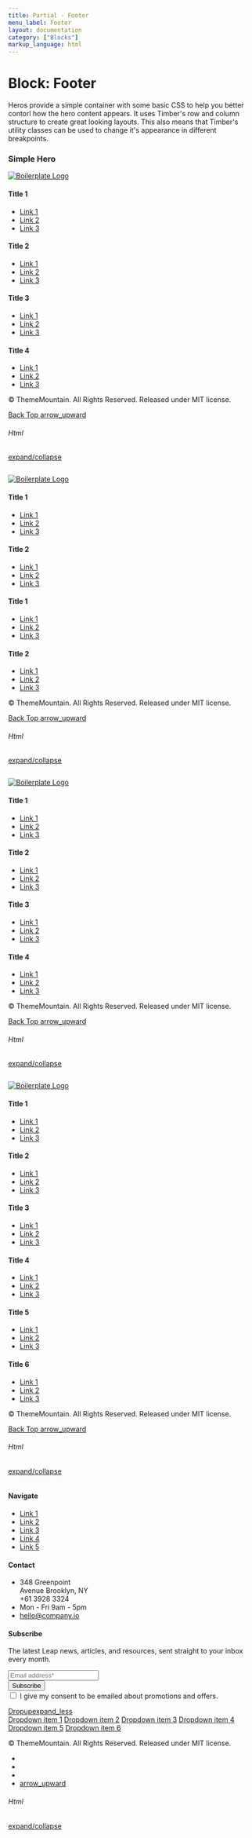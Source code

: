 ```yaml
---
title: Partial - Footer
menu_label: Footer
layout: documentation
category: ["Blocks"]
markup_language: html
---
```


<div class="section-block">
  <div class="row pt-40 pt-md-40">
    <div class="col w-9/12 w-md-full order-2 content-inner">
      <h1 class="font-light">Block: Footer</h1>
      <p class="mb-10">Heros provide a simple container with some basic CSS to help you better contorl how the hero content appears. It uses Timber's row and column structure to create great looking layouts. This also means that Timber's utility classes can be used to change it's appearance in different breakpoints.</p>
      <h3 class="font-light mt-80">Simple Hero</h3>
      <!-- Footer Logo Left -->
      <footer class="footer mt-80 footer-light">
        <div class="footer-top">
          <div class="row">
            <div class="col w-3/12 w-md-full">
              <div class="footer-block">
                <div class="footer-logo">
                  <a href="index.html"><img src="../images/logo-dark.png" alt="Boilerplate Logo"></a>
                </div>
              </div>
            </div>
            <div class="col w-9/12 w-md-full">
              <div class="row">
                <div class="col w-3/12 w-md-6/12">
                  <div class="footer-block">
                    <h4 class="footer-title mb-30">Title 1</h4>
                    <ul>
                      <li><a href="#">Link 1</a></li>
                      <li><a href="#">Link 2</a></li>
                      <li><a href="#">Link 3</a></li>
                    </ul>
                  </div>
                </div>
                <div class="col w-3/12 w-md-6/12">
                  <div class="footer-block">
                    <h4 class="footer-title mb-30">Title 2</h4>
                    <ul>
                      <li><a href="#">Link 1</a></li>
                      <li><a href="#">Link 2</a></li>
                      <li><a href="#">Link 3</a></li>
                    </ul>
                  </div>
                </div>
                <div class="col w-3/12 w-md-6/12">
                  <div class="footer-block">
                    <h4 class="footer-title mb-30">Title 3</h4>
                    <ul>
                      <li><a href="#">Link 1</a></li>
                      <li><a href="#">Link 2</a></li>
                      <li><a href="#">Link 3</a></li>
                    </ul>
                  </div>
                </div>
                <div class="col w-3/12 w-md-6/12">
                  <div class="footer-block">
                    <h4 class="footer-title mb-30">Title 4</h4>
                    <ul>
                      <li><a href="#">Link 1</a></li>
                      <li><a href="#">Link 2</a></li>
                      <li><a href="#">Link 3</a></li>
                    </ul>
                  </div>
                </div>
              </div>
            </div>
          </div>
        </div>
        <div class="footer-bottom">
          <div class="row">
            <div class="col w-full">
              <div class="footer-bottom-inner flex justify-between">
                <p class="copyright color-grey-dark">© ThemeMountain. All Rights Reserved. Released under MIT license.</p>
                <p><a href="#" class="scroll-to color-white color-hover-grey-light align-middle" data-scroll-type="window-scroll-to" data-scroll-y="0">Back Top <span class="icon-material size-sm m-0">arrow_upward</span></a></p>
              </div>
            </div>
          </div>
        </div>
      </footer>
      <!-- Footer Logo Left End -->
      <!-- code -->
      <div class="flex items-center justify-between mt-30">
        <h6 class="uppercase">Html</h6>
        <a href="#html-example-1" class="collapsable mb-20 text-small color-grey color-active-blue">expand/collapse</a>
      </div>
      <div id="html-example-1" data-min-height="300" class="collapsable-target rounded p-20 overflow-y-scroll mb-0 bg-gradient-grey-ultralight border-l border-4 border-solid border-indigo">
        <pre class="m-0 language-html"><code class="inline-block scrolling-touch"><!--<footer class="footer footer-light">
	<div class="footer-top">
		<div class="row">
			<div class="col w-3/12 w-md-full">
				<div class="footer-block">
					<div class="footer-logo">
						<a href="index.html"><img src="../images/logo-dark.png" alt="Boilerplate Logo" /></a>
					</div>
				</div>
			</div>
			<div class="col w-9/12 w-md-full">
				<div class="row">
					<div class="col w-3/12 w-md-6/12">
						<div class="footer-block">
							<h4 class="footer-title mb-30">Title 1</h4>
							<ul>
								<li><a href="#">Link 1</a></li>
								<li><a href="#">Link 2</a></li>
								<li><a href="#">Link 3</a></li>
							</ul>
						</div>
					</div>
					<div class="col w-3/12 w-md-6/12">
						<div class="footer-block">
							<h4 class="footer-title mb-30">Title 2</h4>
							<ul>
								<li><a href="#">Link 1</a></li>
								<li><a href="#">Link 2</a></li>
								<li><a href="#">Link 3</a></li>
							</ul>
						</div>
					</div>
					<div class="col w-3/12 w-md-6/12">
						<div class="footer-block">
							<h4 class="footer-title mb-30">Title 3</h4>
							<ul>
								<li><a href="#">Link 1</a></li>
								<li><a href="#">Link 2</a></li>
								<li><a href="#">Link 3</a></li>
							</ul>
						</div>
					</div>
					<div class="col w-3/12 w-md-6/12">
						<div class="footer-block">
							<h4 class="footer-title mb-30">Title 4</h4>
							<ul>
								<li><a href="#">Link 1</a></li>
								<li><a href="#">Link 2</a></li>
								<li><a href="#">Link 3</a></li>
							</ul>
						</div>
					</div>
				</div>
			</div>
		</div>
	</div>
	<div class="footer-bottom">
		<div class="row">
			<div class="col w-full">
				<div class="footer-bottom-inner flex justify-between">
					<p class="copyright color-grey-dark">&copy; ThemeMountain. All Rights Reserved. Released under MIT license.</p>
					<p><a href="#" class="scroll-to color-white color-hover-grey-light align-middle" data-scroll-type="window-scroll-to" data-scroll-y="0">Back Top <span class="icon-material size-sm m-0">arrow_upward</span></a></p>
				</div>
			</div>
		</div>
	</div>
</footer>
--></code></pre>
      </div>
      <!-- code -->
      <!-- Footer Logo Center -->
      <footer class="footer mt-80">
        <div class="footer-top">
          <div class="row">
            <div class="col w-2/12 w-md-full order-2 order-md-1 center left-md">
              <div class="footer-block">
                <div class="footer-logo">
                  <a href="index.html"><img src="../images/logo.png" alt="Boilerplate Logo"></a>
                </div>
              </div>
            </div>
            <div class="col w-5/12 w-md-full order-1 order-md-2 left">
              <div class="row">
                <div class="col w-6/12 w-md-6/12">
                  <div class="footer-block">
                    <h4 class="footer-title mb-30">Title 1</h4>
                    <ul>
                      <li><a href="#">Link 1</a></li>
                      <li><a href="#">Link 2</a></li>
                      <li><a href="#">Link 3</a></li>
                    </ul>
                  </div>
                </div>
                <div class="col w-6/12 w-md-6/12">
                  <div class="footer-block">
                    <h4 class="footer-title mb-30">Title 2</h4>
                    <ul>
                      <li><a href="#">Link 1</a></li>
                      <li><a href="#">Link 2</a></li>
                      <li><a href="#">Link 3</a></li>
                    </ul>
                  </div>
                </div>
              </div>
            </div>
            <div class="col w-5/12 w-md-full order-3 right left-md">
              <div class="row">
                <div class="col w-6/12 w-md-6/12">
                  <div class="footer-block">
                    <h4 class="footer-title mb-30">Title 1</h4>
                    <ul>
                      <li><a href="#">Link 1</a></li>
                      <li><a href="#">Link 2</a></li>
                      <li><a href="#">Link 3</a></li>
                    </ul>
                  </div>
                </div>
                <div class="col w-6/12 w-md-6/12">
                  <div class="footer-block">
                    <h4 class="footer-title mb-30">Title 2</h4>
                    <ul>
                      <li><a href="#">Link 1</a></li>
                      <li><a href="#">Link 2</a></li>
                      <li><a href="#">Link 3</a></li>
                    </ul>
                  </div>
                </div>
              </div>
            </div>
          </div>
        </div>
        <div class="footer-bottom">
          <div class="row">
            <div class="col w-full">
              <div class="footer-bottom-inner flex justify-between">
                <p class="copyright color-grey-dark">© ThemeMountain. All Rights Reserved. Released under MIT license.</p>
                <p><a href="#" class="scroll-to color-white color-hover-grey-light align-middle" data-scroll-type="window-scroll-to" data-scroll-y="0">Back Top <span class="icon-material size-sm m-0">arrow_upward</span></a></p>
              </div>
            </div>
          </div>
        </div>
      </footer>
      <!-- Footer Logo Center End -->
      <!-- code -->
      <div class="flex items-center justify-between mt-30">
        <h6 class="uppercase">Html</h6>
        <a href="#html-example-2" class="collapsable mb-20 text-small color-grey color-active-blue">expand/collapse</a>
      </div>
      <div id="html-example-2" data-min-height="300" class="collapsable-target rounded p-20 overflow-y-scroll mb-0 bg-gradient-grey-ultralight border-l border-4 border-solid border-indigo">
        <pre class="m-0 language-html"><code class="inline-block scrolling-touch"><!--<footer class="footer">
	<div class="footer-top">
		<div class="row">
			<div class="col w-2/12 w-md-full order-2 order-md-1 center left-md">
				<div class="footer-block">
					<div class="footer-logo">
						<a href="index.html"><img src="../images/logo.png" alt="Boilerplate Logo" /></a>
					</div>
				</div>
			</div>
			<div class="col w-5/12 w-md-full order-1 order-md-2 left">
				<div class="row">
					<div class="col w-6/12 w-md-6/12">
						<div class="footer-block">
							<h4 class="footer-title mb-30">Title 1</h4>
							<ul>
								<li><a href="#">Link 1</a></li>
								<li><a href="#">Link 2</a></li>
								<li><a href="#">Link 3</a></li>
							</ul>
						</div>
					</div>
					<div class="col w-6/12 w-md-6/12">
						<div class="footer-block">
							<h4 class="footer-title mb-30">Title 2</h4>
							<ul>
								<li><a href="#">Link 1</a></li>
								<li><a href="#">Link 2</a></li>
								<li><a href="#">Link 3</a></li>
							</ul>
						</div>
					</div>
				</div>
			</div>
			<div class="col w-5/12 w-md-full order-3 right left-md">
				<div class="row">
					<div class="col w-6/12 w-md-6/12">
						<div class="footer-block">
							<h4 class="footer-title mb-30">Title 1</h4>
							<ul>
								<li><a href="#">Link 1</a></li>
								<li><a href="#">Link 2</a></li>
								<li><a href="#">Link 3</a></li>
							</ul>
						</div>
					</div>
					<div class="col w-6/12 w-md-6/12">
						<div class="footer-block">
							<h4 class="footer-title mb-30">Title 2</h4>
							<ul>
								<li><a href="#">Link 1</a></li>
								<li><a href="#">Link 2</a></li>
								<li><a href="#">Link 3</a></li>
							</ul>
						</div>
					</div>
				</div>
			</div>
		</div>
	</div>
	<div class="footer-bottom">
		<div class="row">
			<div class="col w-full">
				<div class="footer-bottom-inner flex justify-between">
					<p class="copyright color-grey-dark">&copy; ThemeMountain. All Rights Reserved. Released under MIT license.</p>
					<p><a href="#" class="scroll-to color-white color-hover-grey-light align-middle" data-scroll-type="window-scroll-to" data-scroll-y="0">Back Top <span class="icon-material size-sm m-0">arrow_upward</span></a></p>
				</div>
			</div>
		</div>
	</div>
</footer>
--></code></pre>
      </div>
      <!-- code -->
      <!-- Footer Logo Right -->
      <footer class="footer mt-80 footer-light">
        <div class="footer-top">
          <div class="row">
            <div class="col w-3/12 w-md-full order-2 order-md-1 right left-md">
              <div class="footer-block">
                <div class="footer-logo">
                  <a href="index.html"><img src="../images/logo-dark.png" alt="Boilerplate Logo"></a>
                </div>
              </div>
            </div>
            <div class="col w-9/12 w-md-full order-1">
              <div class="row">
                <div class="col w-3/12 w-md-6/12">
                  <div class="footer-block">
                    <h4 class="footer-title mb-30">Title 1</h4>
                    <ul>
                      <li><a href="#">Link 1</a></li>
                      <li><a href="#">Link 2</a></li>
                      <li><a href="#">Link 3</a></li>
                    </ul>
                  </div>
                </div>
                <div class="col w-3/12 w-md-6/12">
                  <div class="footer-block">
                    <h4 class="footer-title mb-30">Title 2</h4>
                    <ul>
                      <li><a href="#">Link 1</a></li>
                      <li><a href="#">Link 2</a></li>
                      <li><a href="#">Link 3</a></li>
                    </ul>
                  </div>
                </div>
                <div class="col w-3/12 w-md-6/12">
                  <div class="footer-block">
                    <h4 class="footer-title mb-30">Title 3</h4>
                    <ul>
                      <li><a href="#">Link 1</a></li>
                      <li><a href="#">Link 2</a></li>
                      <li><a href="#">Link 3</a></li>
                    </ul>
                  </div>
                </div>
                <div class="col w-3/12 w-md-6/12">
                  <div class="footer-block">
                    <h4 class="footer-title mb-30">Title 4</h4>
                    <ul>
                      <li><a href="#">Link 1</a></li>
                      <li><a href="#">Link 2</a></li>
                      <li><a href="#">Link 3</a></li>
                    </ul>
                  </div>
                </div>
              </div>
            </div>
          </div>
        </div>
        <div class="footer-bottom">
          <div class="row">
            <div class="col w-full">
              <div class="footer-bottom-inner flex justify-between">
                <p class="copyright color-grey-dark">© ThemeMountain. All Rights Reserved. Released under MIT license.</p>
                <p><a href="#" class="scroll-to color-white color-hover-grey-light align-middle" data-scroll-type="window-scroll-to" data-scroll-y="0">Back Top <span class="icon-material size-sm m-0">arrow_upward</span></a></p>
              </div>
            </div>
          </div>
        </div>
      </footer>
      <!-- Footer Logo Right End -->
      <!-- code -->
      <div class="flex items-center justify-between mt-30">
        <h6 class="uppercase">Html</h6>
        <a href="#html-example-3" class="collapsable mb-20 text-small color-grey color-active-blue">expand/collapse</a>
      </div>
      <div id="html-example-3" data-min-height="300" class="collapsable-target rounded p-20 overflow-y-scroll mb-0 bg-gradient-grey-ultralight border-l border-4 border-solid border-indigo">
        <pre class="m-0 language-html"><code class="inline-block scrolling-touch"><!--<footer class="footer footer-light">
	<div class="footer-top">
		<div class="row">
			<div class="col w-3/12 w-md-full order-2 order-md-1 right left-md">
				<div class="footer-block">
					<div class="footer-logo">
						<a href="index.html"><img src="../images/logo-dark.png" alt="Boilerplate Logo" /></a>
					</div>
				</div>
			</div>
			<div class="col w-9/12 w-md-full order-1">
				<div class="row">
					<div class="col w-3/12 w-md-6/12">
						<div class="footer-block">
							<h4 class="footer-title mb-30">Title 1</h4>
							<ul>
								<li><a href="#">Link 1</a></li>
								<li><a href="#">Link 2</a></li>
								<li><a href="#">Link 3</a></li>
							</ul>
						</div>
					</div>
					<div class="col w-3/12 w-md-6/12">
						<div class="footer-block">
							<h4 class="footer-title mb-30">Title 2</h4>
							<ul>
								<li><a href="#">Link 1</a></li>
								<li><a href="#">Link 2</a></li>
								<li><a href="#">Link 3</a></li>
							</ul>
						</div>
					</div>
					<div class="col w-3/12 w-md-6/12">
						<div class="footer-block">
							<h4 class="footer-title mb-30">Title 3</h4>
							<ul>
								<li><a href="#">Link 1</a></li>
								<li><a href="#">Link 2</a></li>
								<li><a href="#">Link 3</a></li>
							</ul>
						</div>
					</div>
					<div class="col w-3/12 w-md-6/12">
						<div class="footer-block">
							<h4 class="footer-title mb-30">Title 4</h4>
							<ul>
								<li><a href="#">Link 1</a></li>
								<li><a href="#">Link 2</a></li>
								<li><a href="#">Link 3</a></li>
							</ul>
						</div>
					</div>
				</div>
			</div>
		</div>
	</div>
	<div class="footer-bottom">
		<div class="row">
			<div class="col w-full">
				<div class="footer-bottom-inner flex justify-between">
					<p class="copyright color-grey-dark">&copy; ThemeMountain. All Rights Reserved. Released under MIT license.</p>
					<p><a href="#" class="scroll-to color-white color-hover-grey-light align-middle" data-scroll-type="window-scroll-to" data-scroll-y="0">Back Top <span class="icon-material size-sm m-0">arrow_upward</span></a></p>
				</div>
			</div>
		</div>
	</div>
</footer>
--></code></pre>
      </div>
      <!-- code -->
      <!-- Footer Fluid Logo Left -->
      <footer class="footer mt-80">
        <div class="footer-top">
          <div class="row fluid">
            <div class="col w-2/12 w-lg-12">
              <div class="footer-block">
                <div class="footer-logo">
                  <a href="index.html"><img src="../images/logo.png" alt="Boilerplate Logo"></a>
                </div>
              </div>
            </div>
            <div class="col w-10/12 w-lg-12">
              <div class="row fluid collapse">
                <div class="col w-2/12 w-lg-3 w-md-6/12">
                  <div class="footer-block">
                    <h4 class="footer-title mb-30">Title 1</h4>
                    <ul>
                      <li><a href="#">Link 1</a></li>
                      <li><a href="#">Link 2</a></li>
                      <li><a href="#">Link 3</a></li>
                    </ul>
                  </div>
                </div>
                <div class="col w-2/12 w-lg-3 w-md-6/12">
                  <div class="footer-block">
                    <h4 class="footer-title mb-30">Title 2</h4>
                    <ul>
                      <li><a href="#">Link 1</a></li>
                      <li><a href="#">Link 2</a></li>
                      <li><a href="#">Link 3</a></li>
                    </ul>
                  </div>
                </div>
                <div class="col w-2/12 w-lg-3 w-md-6/12">
                  <div class="footer-block">
                    <h4 class="footer-title mb-30">Title 3</h4>
                    <ul>
                      <li><a href="#">Link 1</a></li>
                      <li><a href="#">Link 2</a></li>
                      <li><a href="#">Link 3</a></li>
                    </ul>
                  </div>
                </div>
                <div class="col w-2/12 w-lg-3 w-md-6/12">
                  <div class="footer-block">
                    <h4 class="footer-title mb-30">Title 4</h4>
                    <ul>
                      <li><a href="#">Link 1</a></li>
                      <li><a href="#">Link 2</a></li>
                      <li><a href="#">Link 3</a></li>
                    </ul>
                  </div>
                </div>
                <div class="col w-2/12 w-lg-3 w-md-6/12">
                  <div class="footer-block">
                    <h4 class="footer-title mb-30">Title 5</h4>
                    <ul>
                      <li><a href="#">Link 1</a></li>
                      <li><a href="#">Link 2</a></li>
                      <li><a href="#">Link 3</a></li>
                    </ul>
                  </div>
                </div>
                <div class="col w-2/12 w-lg-3 w-md-6/12">
                  <div class="footer-block">
                    <h4 class="footer-title mb-30">Title 6</h4>
                    <ul>
                      <li><a href="#">Link 1</a></li>
                      <li><a href="#">Link 2</a></li>
                      <li><a href="#">Link 3</a></li>
                    </ul>
                  </div>
                </div>
              </div>
            </div>
          </div>
        </div>
        <div class="footer-bottom">
          <div class="row fluid">
            <div class="col w-full">
              <div class="footer-bottom-inner flex justify-between">
                <p class="copyright color-grey-dark">© ThemeMountain. All Rights Reserved. Released under MIT license.</p>
                <p><a href="#" class="scroll-to color-white color-hover-grey-light align-middle" data-scroll-type="window-scroll-to" data-scroll-y="0">Back Top <span class="icon-material size-sm m-0">arrow_upward</span></a></p>
              </div>
            </div>
          </div>
        </div>
      </footer>
      <!-- Footer Fluid Logo Left End -->
      <!-- code -->
      <div class="flex items-center justify-between mt-30">
        <h6 class="uppercase">Html</h6>
        <a href="#html-example-4" class="collapsable mb-20 text-small color-grey color-active-blue">expand/collapse</a>
      </div>
      <div id="html-example-4" data-min-height="300" class="collapsable-target rounded p-20 overflow-y-scroll mb-0 bg-gradient-grey-ultralight border-l border-4 border-solid border-indigo">
        <pre class="m-0 language-html"><code class="inline-block scrolling-touch"><!--<footer class="footer">
	<div class="footer-top">
		<div class="row fluid">
			<div class="col w-2/12 w-lg-12">
				<div class="footer-block">
					<div class="footer-logo">
						<a href="index.html"><img src="../images/logo.png" alt="Boilerplate Logo" /></a>
					</div>
				</div>
			</div>
			<div class="col w-10/12 w-lg-12">
				<div class="row fluid collapse">
					<div class="col w-2/12 w-lg-3 w-md-6/12">
						<div class="footer-block">
							<h4 class="footer-title mb-30">Title 1</h4>
							<ul>
								<li><a href="#">Link 1</a></li>
								<li><a href="#">Link 2</a></li>
								<li><a href="#">Link 3</a></li>
							</ul>
						</div>
					</div>
					<div class="col w-2/12 w-lg-3 w-md-6/12">
						<div class="footer-block">
							<h4 class="footer-title mb-30">Title 2</h4>
							<ul>
								<li><a href="#">Link 1</a></li>
								<li><a href="#">Link 2</a></li>
								<li><a href="#">Link 3</a></li>
							</ul>
						</div>
					</div>
					<div class="col w-2/12 w-lg-3 w-md-6/12">
						<div class="footer-block">
							<h4 class="footer-title mb-30">Title 3</h4>
							<ul>
								<li><a href="#">Link 1</a></li>
								<li><a href="#">Link 2</a></li>
								<li><a href="#">Link 3</a></li>
							</ul>
						</div>
					</div>
					<div class="col w-2/12 w-lg-3 w-md-6/12">
						<div class="footer-block">
							<h4 class="footer-title mb-30">Title 4</h4>
							<ul>
								<li><a href="#">Link 1</a></li>
								<li><a href="#">Link 2</a></li>
								<li><a href="#">Link 3</a></li>
							</ul>
						</div>
					</div>
					<div class="col w-2/12 w-lg-3 w-md-6/12">
						<div class="footer-block">
							<h4 class="footer-title mb-30">Title 5</h4>
							<ul>
								<li><a href="#">Link 1</a></li>
								<li><a href="#">Link 2</a></li>
								<li><a href="#">Link 3</a></li>
							</ul>
						</div>
					</div>
					<div class="col w-2/12 w-lg-3 w-md-6/12">
						<div class="footer-block">
							<h4 class="footer-title mb-30">Title 6</h4>
							<ul>
								<li><a href="#">Link 1</a></li>
								<li><a href="#">Link 2</a></li>
								<li><a href="#">Link 3</a></li>
							</ul>
						</div>
					</div>
				</div>
			</div>
		</div>
	</div>
	<div class="footer-bottom">
		<div class="row fluid">
			<div class="col w-full">
				<div class="footer-bottom-inner flex justify-between">
					<p class="copyright color-grey-dark">&copy; ThemeMountain. All Rights Reserved. Released under MIT license.</p>
					<p><a href="#" class="scroll-to color-white color-hover-grey-light align-middle" data-scroll-type="window-scroll-to" data-scroll-y="0">Back Top <span class="icon-material size-sm m-0">arrow_upward</span></a></p>
				</div>
			</div>
		</div>
	</div>
</footer>
--></code></pre>
      </div>
      <!-- code -->
      <!-- Footer Elements -->
      <footer class="footer mt-80 footer-light">
        <div class="footer-top">
          <div class="row">
            <div class="col w-7/12 w-md-full">
              <div class="footer-block">
                <div class="row">
                  <div class="col w-4/12 w-md-6/12">
                    <div class="footer-block">
                      <h4 class="footer-title mb-30">Navigate</h4>
                      <ul>
                        <li><a href="#">Link 1</a></li>
                        <li><a href="#">Link 2</a></li>
                        <li><a href="#">Link 3</a></li>
                        <li><a href="#">Link 4</a></li>
                        <li><a href="#">Link 5</a></li>
                      </ul>
                    </div>
                  </div>
                  <div class="col w-8/12 w-md-6/12">
                    <div class="footer-block">
                      <h4 class="footer-title mb-30">Contact</h4>
                      <ul>
                        <li class="mb-20">348 Greenpoint<br>Avenue Brooklyn, NY<br>+61 3928 3324</li>
                        <li class="mb-20">Mon - Fri 9am - 5pm </li>
                        <li class="mb-20"><a href="mailto:#">hello@company.io</a></li>
                      </ul>
                    </div>
                  </div>
                </div>
              </div>
            </div>
            <div class="col w-5/12 w-md-full">
              <div class="footer-block">
                <h4 class="footer-title mb-30">Subscribe</h4>
                <p>The latest Leap news, articles, and resources, sent straight to your inbox every month.</p>
                <div class="form-container subscribe-form-container">
                  <form class="subscribe-form" action="#" method="post" novalidate="">
                    <div class="row">
                      <div class="col w-full">
                        <div class="field-wrapper">
                          <input type="email" name="email" class="form-email w-full form-element rounded size-sm" placeholder="Email address*" tabindex="2" required="">
                        </div>
                      </div>
                    </div>
                    <div class="row mb-20">
                      <div class="col w-full">
                        <input type="submit" value="Subscribe" class="form-submit w-full button rounded size-sm">
                        <div class="form-response show"></div>
                      </div>
                    </div>
                    <div class="row">
                      <div class="col w-full form-consent">
                        <div class="field-wrapper">
                          <input id="checkbox-signup-form-container" class="form-element checkbox" name="checkbox-consent" type="checkbox" required="">
                          <label for="checkbox-signup-form-container" class="checkbox-label consent-checkbox-label">I give my consent to be emailed about promotions and offers.</label>
                        </div>
                      </div>
                    </div>
                  </form>
                </div>
              </div>
            </div>
          </div>
        </div>
        <div class="footer-bottom">
          <div class="row">
            <div class="col w-full">
              <div class="footer-bottom-inner flex justify-between items-center">
                <div class="dropdown menu-up mr-20" data-update-selection="">
                  <a href="#" class="button size-sm rounded"><span>Dropup</span><span class="icon-material right">expand_less</span></a>
                  <div class="dropdown-menu">
                    <a href="#" class="dropdown-item">Dropdown item 1</a>
                    <a href="#" class="dropdown-item">Dropdown item 2</a>
                    <a href="#" class="dropdown-item">Dropdown item 3</a>
                    <a href="#" class="dropdown-item">Dropdown item 4</a>
                    <a href="#" class="dropdown-item">Dropdown item 5</a>
                    <a href="#" class="dropdown-item">Dropdown item 6</a>
                  </div>
                </div>
                <p class="copyright mb-0">© ThemeMountain. All Rights Reserved. Released under MIT license.</p>
                <ul class="social-list list-horizontal ml-auto mb-0">
                  <li>
                    <a href="#">
                      <span class="icon-brands size-sm facebook"></span>
                    </a>
                  </li>
                  <li>
                    <a href="#">
                      <span class="icon-brands size-sm twitter"></span>
                    </a>
                  </li>
                  <li>
                    <a href="#">
                      <span class="icon-brands size-sm fivehundred-px"></span>
                    </a>
                  </li>
                  <li>
                    <a href="#" class="scroll-to icon-material" data-scroll-type="window-scroll-to" data-scroll-y="0">arrow_upward</a>
                  </li>
                </ul>
              </div>
            </div>
          </div>
        </div>
      </footer>
      <!-- Footer Elements End -->
      <!-- code -->
      <div class="flex items-center justify-between mt-30">
        <h6 class="uppercase">Html</h6>
        <a href="#html-example-5" class="collapsable mb-20 text-small color-grey color-active-blue">expand/collapse</a>
      </div>
      <div id="html-example-5" data-min-height="300" class="collapsable-target rounded p-20 overflow-y-scroll mb-0 bg-gradient-grey-ultralight border-l border-4 border-solid border-indigo">
        <pre class="m-0 language-html"><code class="inline-block scrolling-touch"><!--<footer class="footer footer-light">
	<div class="footer-top">
		<div class="row">
			<div class="col w-7/12 w-md-full">
				<div class="footer-block">
					<div class="row">
						<div class="col w-4/12 w-md-6/12">
							<div class="footer-block">
								<h4 class="footer-title mb-30">Navigate</h4>
								<ul>
									<li><a href="#">Link 1</a></li>
									<li><a href="#">Link 2</a></li>
									<li><a href="#">Link 3</a></li>
									<li><a href="#">Link 4</a></li>
									<li><a href="#">Link 5</a></li>
								</ul>
							</div>
						</div>
						<div class="col w-8/12 w-md-6/12">
							<div class="footer-block">
								<h4 class="footer-title mb-30">Contact</h4>
								<ul>
									<li class="mb-20">348 Greenpoint<br>Avenue Brooklyn, NY<br>+61 3928 3324</li>
									<li class="mb-20">Mon - Fri 9am - 5pm
									<li class="mb-20"><a href="mailto:#">hello@company.io</a></li>
								</ul>
							</div>
						</div>
					</div>
				</div>
			</div>
			<div class="col w-5/12 w-md-full">
				<div class="footer-block">
					<h4 class="footer-title mb-30">Subscribe</h4>
					<p>The latest Leap news, articles, and resources, sent straight to your inbox every month.</p>
					<div class="form-container subscribe-form-container">
						<form class="subscribe-form" action="#" method="post" novalidate>
							<div class="row">
								<div class="col w-full">
									<div class="field-wrapper">
										<input type="email" name="email" class="form-email w-full form-element rounded size-sm" placeholder="Email address*" tabindex="2" required>
									</div>
								</div>
							</div>
							<div class="row mb-20">
								<div class="col w-full">
									<input type="submit" value="Subscribe" class="form-submit w-full button rounded size-sm">
									<div class="form-response show"></div>
								</div>
							</div>
							<div class="row">
								<div class="col w-full form-consent">
									<div class="field-wrapper">
									 	<input id="checkbox-signup-form-container" class="form-element checkbox" name="checkbox-consent" type="checkbox" required="">
									 	<label for="checkbox-signup-form-container" class="checkbox-label consent-checkbox-label">I give my consent to be emailed about promotions and offers.</label>
									</div>
								</div>
							</div>
						</form>
					</div>
				</div>
			</div>
		</div>
	</div>
	<div class="footer-bottom">
		<div class="row">
			<div class="col w-full">
				<div class="footer-bottom-inner flex justify-between items-center">
					<div class="dropdown menu-up mr-20" data-update-selection>
						<a href="#" class="button size-sm rounded"><span>Dropup</span><span class="icon-material right">expand_less</span></a>
						<div class="dropdown-menu">
							<a href="#" class="dropdown-item">Dropdown item 1</a>
							<a href="#" class="dropdown-item">Dropdown item 2</a>
							<a href="#" class="dropdown-item">Dropdown item 3</a>
							<a href="#" class="dropdown-item">Dropdown item 4</a>
							<a href="#" class="dropdown-item">Dropdown item 5</a>
							<a href="#" class="dropdown-item">Dropdown item 6</a>
						</div>
					</div>
					<p class="copyright mb-0">&copy; ThemeMountain. All Rights Reserved. Released under MIT license.</p>
					<ul class="social-list list-horizontal ml-auto mb-0">
						<li>
							<a href="#">
								<span class="icon-brands size-sm facebook"></span>
							</a>
						</li>
						<li>
							<a href="#">
								<span class="icon-brands size-sm twitter"></span>
							</a>
						</li>
						<li>
							<a href="#">
								<span class="icon-brands size-sm fivehundred-px"></span>
							</a>
						</li>
						<li>
							<a href="#" class="scroll-to icon-material" data-scroll-type="window-scroll-to" data-scroll-y="0">arrow_upward</a>
						</li>
					</ul>
				</div>
			</div>
		</div>
	</div>
</footer>
--></code></pre>
      </div>
      <!-- code -->
    </div>
    <!-- Content Inner End -->
		<!-- {{ sidebar }} -->
  </div>
</div>
